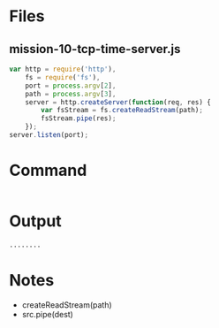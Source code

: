 # Files
## mission-10-tcp-time-server.js
```js
var http = require('http'),
    fs = require('fs'),
    port = process.argv[2],
    path = process.argv[3],
    server = http.createServer(function(req, res) {
        var fsStream = fs.createReadStream(path);
        fsStream.pipe(res);
    });
server.listen(port);
```
# Command
```console

```
    
# Output
```html
........
```
    
# Notes
- createReadStream(path)
- src.pipe(dest)